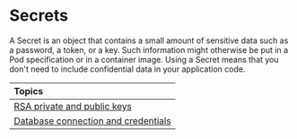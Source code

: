 # Secrets

A Secret is an object that contains a small amount of sensitive data such as a password, a token, or a key. Such information might otherwise be put in a Pod specification or in a container image. Using a Secret means that you don't need to include confidential data in your application code.

| Topics |
| :-- |
| [RSA private and public keys]() |
| [Database connection and credentials]() |
